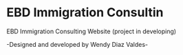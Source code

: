 # EBD Immigration Consultin
EBD Immigration Consulting Website (project in developing)

-Designed and developed by Wendy Diaz Valdes-
